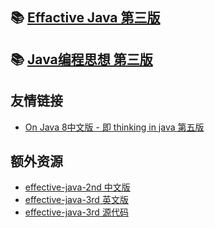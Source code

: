 ## 📚 [Effactive Java 第三版](book/effactive-java-3rd/README.md)  
## 📚 [Java编程思想 第三版](book/thinking-in-java/README.md)



## 友情链接

 - [On Java 8中文版 - 即 thinking in java 第五版](https://github.com/LingCoder/OnJava8)
 
 ## 额外资源

* [effective-java-2nd 中文版 ](https://pan.baidu.com/s/1R6H9UHbFYubWWY9HrclZ2A)
* [effective-java-3rd 英文版 ](https://pan.baidu.com/s/1mJx5ZrOD_RPjf3ghQnBV5g)
* [effective-java-3rd 源代码](https://github.com/jbloch/effective-java-3e-source-code)